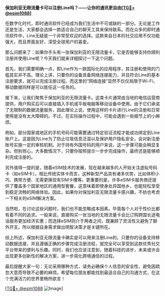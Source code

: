 **保加利亚无限流量卡可以注册Line吗？——让你的通讯更自由[[TG💪+ @esim1088](https://t.me/s/esim1088)]**

在数字化时代，即时通讯软件已经成为我们生活中不可或缺的一部分。无论是工作还是生活，大家都会选择一款适合自己的聊天工具来保持联系。而在众多的即时通讯软件中，Line无疑是一个非常受欢迎的选择。这款来自日本的社交应用不仅功能强大，而且界面友好，深受全球用户的喜爱。

那么问题来了：如果你手头有一张保加利亚的无限流量卡，它是否能够支持你顺利注册并使用Line呢？今天我们就来详细探讨一下这个问题。

首先，我们需要明确一点，即Line作为一款国际化的应用程序，其注册和使用的门槛其实并不高。理论上讲，只要你的设备具备网络连接能力，并且符合Line的基本注册要求，就可以完成注册过程。而这里的“网络连接”显然不仅仅局限于Wi-Fi，移动数据同样是可以胜任这一任务的。

接下来，让我们聚焦于保加利亚的无限流量卡。这类卡片通常由当地的电信运营商提供，用户购买后可以直接插入手机或平板电脑等移动设备中使用。由于它们承诺了无限制的数据流量服务，因此理论上说，使用这样的卡片进行Line的注册和日常使用是没有太大障碍的。不过，在实际操作过程中，可能会遇到一些细节上的小麻烦。

例如，部分国家或地区的手机号码可能需要通过特定验证流程才能成功绑定到Line账户上。这是因为Line为了防止垃圾信息泛滥以及保护用户隐私安全，会对新注册账号实施一定的审核机制。对于持有外国号码的用户来说，这一步骤可能会稍显复杂。但别担心，大多数情况下，只要你按照提示一步步完成操作，最终还是能够顺利完成注册的。

另外值得一提的是，随着eSIM技术的发展，现在越来越多的人开始关注虚拟号码卡（如eSIM卡）。相比传统实体卡而言，这种新型产品具有诸多优势，比如体积小巧、携带方便、无需更换现有SIM卡槽等。更重要的是，许多eSIM卡服务商还提供了覆盖多个国家地区的通用型套餐，这意味着即使身处异国他乡，也能轻松享受到稳定流畅的网络体验。因此，如果你对保加利亚无限流量卡感兴趣，不妨也考虑一下相关的eSIM解决方案。

当然啦，在讨论这些问题时，我们也不能忽略成本因素。毕竟每个人对于性价比都有着不同的追求。一般来说，直接购买一张当地的无限流量卡会比订购跨国长途电话服务更加经济实惠；而选择eSIM则介于两者之间，既兼顾了灵活性又避免了额外开支。所以根据自身需求做出明智决策才是关键所在。

综上所述，保加利亚无限流量卡确实是可以用来注册Line的。只要你的设备支持移动数据连接，并且遵循正确的步骤完成注册流程，就完全可以享受到这款优秀社交平台带来的便利与乐趣。同时，我们也应该注意到，随着科技的进步，未来或许会出现更多创新性的解决方案，进一步简化跨境通信的过程。

最后提醒大家一句：无论采用哪种方式，请务必确保个人信息的安全性，避免因疏忽大意而导致不必要的麻烦。希望每位朋友都能找到最适合自己的沟通方式，在这个充满活力的世界里畅所欲言！

[[TG💪+ @esim1088](https://t.me/s/esim1088) ![Image](https://i.postimg.cc/4NQfJmqS/Snipaste-2025-05-13-00-14-12.png)]